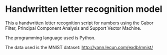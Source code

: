 # Handwritten letter recognition model

This a handwritten letter recognition script for numbers using the Gabor Filter, Principal Component Analysis and Support Vector Machine.

The programming language used is Python.

The data used is the MNIST dataset: http://yann.lecun.com/exdb/mnist/
